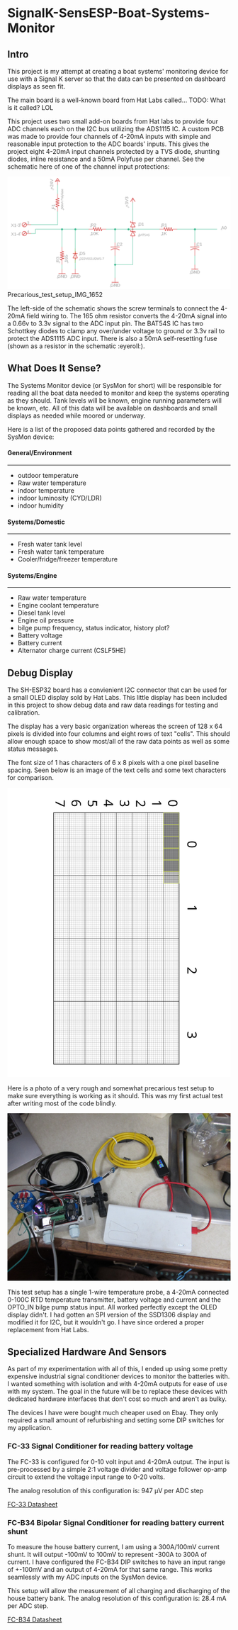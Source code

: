# SignalK-SensESP-Boat-Systems-Monitor

## Intro
This project is my attempt at creating a boat systems' monitoring device for use with a Signal K server so that the data can be presented on dashboard displays as seen fit.

The main board is a well-known board from Hat Labs called... TODO: What is it called? LOL

This project uses two small add-on boards from Hat labs to provide four ADC channels each on the I2C bus utilizing the ADS1115 IC. A custom PCB was made to provide four channels of 4-20mA inputs with simple and reasonable input protection to the ADC boards' inputs. This gives the project eight 4-20mA input channels protected by a TVS diode, shunting diodes, inline resistance and a 50mA Polyfuse per channel. See the schematic here of one of the channel input protections:

![Schematic diagram of one of the 4-2mA input processing and protection circuits for the ADC channels](docs/images/4-20mA_schematic_one_channel.png?raw=false)
Precarious_test_setup_IMG_1652

The left-side of the schematic shows the screw terminals to connect the 4-20mA field wiring to. The 165 ohm resistor converts the 4-20mA signal into a 0.66v to 3.3v signal to the ADC input pin. The BAT54S IC has two Schottkey diodes to clamp any over/under voltage to ground or 3.3v rail to protect the ADS1115 ADC input. There is also a 50mA self-resetting fuse (shown as a resistor in the schematic :eyeroll:).

## What Does It Sense?
The Systems Monitor device (or SysMon for short) will be responsible for reading all the boat data needed to monitor and keep the systems operating as they should. Tank levels will be known, engine running parameters will be known, etc. All of this data will be available on dashboards and small displays as needed while moored or underway.

Here is a list of the proposed data points gathered and recorded by the SysMon device:

#### General/Environment
--------------------
 * outdoor temperature
 * Raw water temperature
 * indoor temperature
 * indoor luminosity (CYD/LDR)
 * indoor humidity
 
#### Systems/Domestic
--------------------
 * Fresh water tank level
 * Fresh water tank temperature
 * Cooler/fridge/freezer temperature
 
#### Systems/Engine
--------------------
 * Raw water temperature
 * Engine coolant temperature
 * Diesel tank level
 * Engine oil pressure
 * bilge pump frequency, status indicator, history plot?
 * Battery voltage
 * Battery current
 * Alternator charge current (CSLF5HE)

## Debug Display
The SH-ESP32 board has a convienient I2C connector that can be used for a small OLED display sold by Hat Labs. This little display has been included in this project to show debug data and raw data readings for testing and calibration. 

The display has a very basic organization whereas the screen of 128 x 64 pixels is divided into four columns and eight rows of text "cells". This should allow enough space to show most/all of the raw data points as well as some status messages.

The font size of 1 has characters of 6 x 8 pixels with a one pixel baseline spacing. Seen below is an image of the text cells and some text characters for comparison.

![Diagram grid of the display layout with soe text boudries](src/displays/SSD1306Display.svg?raw=true)


Here is a photo of a very rough and somewhat precarious test setup to make sure everything is working as it should. This was my first actual test after writing most of the code blindly. 

![Photo of first trial test setup](docs/images/Precarious_test_setup_IMG_1652.JPG?raw=false)

This test setup has a single 1-wire temperature probe, a 4-20mA connected 0-100C RTD temperature transmitter, battery voltage and current and the OPTO_IN bilge pump status input. All worked perfectly except the OLED display didn't. I had gotten an SPI version of the SSD1306 display and modified it for I2C, but it wouldn't go. I have since ordered a proper replacement from Hat Labs.

## Specialized Hardware And Sensors
As part of my experimentation with all of this, I ended up using some pretty expensive industrial signal conditioner devices to monitor the batteries with. I wanted something with isolation and with 4-20mA outputs for ease of use with my system. The goal in the future will be to replace these devices with dedicated hardware interfaces that don't cost so much and aren't as bulky.

The devices I have were bought much cheaper used on Ebay. They only required a small amount of refurbishing and setting some DIP switches for my application.

### FC-33 Signal Conditioner for reading battery voltage
The FC-33 is configured for 0-10 volt input and 4-20mA output. The input is pre-processed by a simple 2:1 voltage divider and voltage follower op-amp circuit to extend the voltage input range to 0-20 volts.

The analog resolution of this configuration is: 947 μV per ADC step

[FC-33 Datasheet](https://cdn.automationdirect.com/static/specs/fcsignalconditioners.pdf)


### FC-B34 Bipolar Signal Conditioner for reading battery current shunt
To measure the house battery current, I am using a 300A/100mV current shunt. It will output -100mV to 100mV to represent -300A to 300A of current. I have configured the FC-B34 DIP switches to have an input range of +-100mV and an output of 4-20mA for that same range. This works seamlessly with my ADC inputs on the SysMon device.

This setup will allow the measurement of all charging and discharging of the house battery bank. The analog resolution of this configuration is: 28.4 mA per ADC step.

[FC-B34 Datasheet](https://cdn.automationdirect.com/static/specs/fcbiposigcond.pdf)

